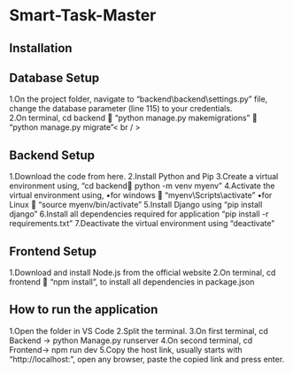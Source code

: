 # Smart-Task-Master

## Installation

## Database Setup
1.On the project folder, navigate to “backend\backend\settings.py” file, change the database parameter (line 115) to your credentials.<br/>
2.On terminal, cd backend  “python manage.py makemigrations”  “python manage.py migrate”< br / >

## Backend Setup
1.Download the code from here.
2.Install Python and Pip
3.Create a virtual environment using, “cd backend python -m venv myenv”
4.Activate the virtual environment using,
	•for windows  “myenv\Scripts\activate”
	•for Linux  “source myenv/bin/activate”
5.Install Django using “pip install django”
6.Install all dependencies required for application “pip install -r requirements.txt”
7.Deactivate the virtual environment using “deactivate”

## Frontend Setup
1.Download and install Node.js from the official website
2.On terminal, cd frontend  “npm install”, to install all dependencies in package.json

## How to run the application
1.Open the folder in VS Code
2.Split the terminal.
3.On first terminal, cd Backend -> python Manage.py runserver
4.On second terminal, cd Frontend-> npm run dev
5.Copy the host link, usually starts with “http://localhost:”, open any browser, paste the copied link and press enter.




